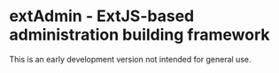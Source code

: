 extAdmin - ExtJS-based administration building framework
========================================================

This is an early development version not intended for general use.
